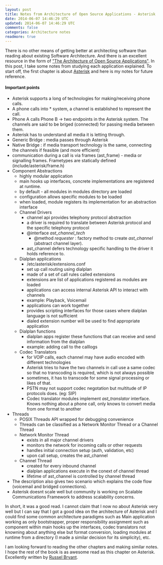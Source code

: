 ```yaml
---           
layout: post
title: Notes from Architecture of Open Source Applications - Asterisk
date: 2014-06-07 14:46:29 UTC
updated: 2014-06-07 14:46:29 UTC
comments: false
categories: Architecture notes
readmore: true
---
```


There is no other means of getting better at architecting software than reading about existing Software Architecture. And there is an excellent resource in the form of ["The Architecture of Open Source Applications"](http://aosabook.org/en/index.html). In this post, I take some notes from studying each application explained. To start off, the first chapter is about [Asterisk]("http://www.asterisk.org") and here is my notes for future reference.

#### Important points
- Asterisk supports a long of technologies for making/receiving phone calls.
- A phone calls into * system, a channel is established to represent the call.
- Phone A calls Phone B -> two endpoints in the Asterisk system. The channels are said to be briged (connected) for passing media between them.
- Asterisk has to understand all media it is letting through.
- Generic Bridge : media passes through Asterisk
- Native Bridge : if media transport technology is the same, connecting the channels if feasible (and more efficient)
- communication during a call is via frames (ast_frame) - media or signalling frames. Frametypes are statically defined (include/asterisk/frame.h)
- Component Abstractions  
	- highly modular application
	- main hooks up interfaces, concrete implementations are registered at runtime.
	- by default - all modules in modules directory are loaded
	- configuration allows specific modules to be loaded 
	- when loaded, module registers its implementation for an abstraction interface
	- Channel Drivers
		- channel api provides telephony protocol abstraction
		- a driver is required to translate between Asterisk protocol and the specific telephony protocol
		- @interface *ast_channel_tech* 
			- @method *requester* : factory method to create *ast_channel* (abstract channel layer). 
		- ast_channel defers technology specific handling to the driver it holds reference to.
	- Dialplan applications
		- /etc/asterisk/extensions.conf
		- set up call routing using dialplan
		- made of a set of call rules called extensions
		- extensions are list of applications registered as modules are loaded
		- applications can access internal Asterisk API to interact with channels
		- example: Playback, Voicemail
		- applications can work together
		- provides scripting interfaces for those cases where dialplan language is not sufficient
		- dialed extension number will be used to find appropriate application
	- Dialplan functions
		- dialplan apps register these functions that can receive and send information from the dialplan
		- example: adding call to the calllogs 
	- Codec Translators
		- for VOIP calls, each channel may have audio encoded with different technologies
		- Asterisk tries to have the two channels in call use a same codec so that no transcoding is required, which is not always possible
		- sometimes, it has to transcode for some signal processing or likes of that.
		- PSTN may not support codec negotation but multitude of IP protocols does. (eg: SIP)
		- Codec translator modules implement *ast_translator* interface. Knows nothing about a phone call, only knows to convert media from one format to another
- Threads
	- POSIX Threads API wrapped for debugging convenience
	- Threads can be classified as a Network Monitor Thread or a Channel Thread
	- Network Monitor Thread
	   - exists in all major channel drivers
	   - monitors the network for incoming calls or other requests
	   - handles initial connection setup (auth, validation, etc)
	   - upon call setup, creates the ast_channel
	- Channel Thread
	   - created for every inbound channel
	   - dialplan applications execute in the conext of channel thread
	   - lifetime of ast_channel is controlled by channel thread
- The description also gives two scenario which explains the code flow (voicemail and bridged connections).
- Asterisk doesnt scale well but community is working on Scalable Communications Framework to address scalability concerns.

In short, it was a good read. I cannot claim that I now no about Asterisk very well but I can say that I got a good idea on the architecture of Asterisk and I could find some common architecture paradigms such as Main application working as only bootstrapper, proper responsibility assignment such as component within main hooks up the interfaces, codec translators not knowning about anything else but format conversion, loading modules at runtime from a directory (I made a similar decision for its simplicity), etc.

I am looking forward to reading the other chapters and making similar notes. I hope the rest of the book is as awesome read as this chapter on Asterisk. Excellently written by [Russel Bryant](http://blog.russellbryant.net).
